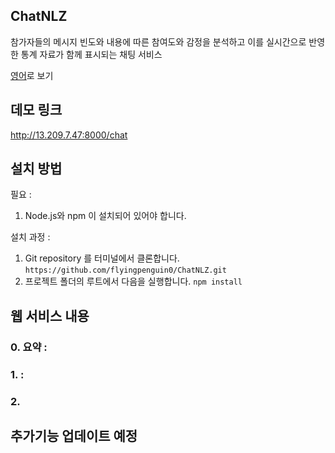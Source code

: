 ## ChatNLZ
참가자들의 메시지 빈도와 내용에 따른 참여도와 감정을 분석하고 이를 실시간으로 반영한 통계 자료가 함께 표시되는 채팅 서비스

[영어](/README.md)로 보기

## 데모 링크
http://13.209.7.47:8000/chat

## 설치 방법

필요 : 
  1. Node.js와 npm 이 설치되어 있어야 합니다.
 
설치 과정 : 
  1. Git repository 를 터미널에서 클론합니다. `https://github.com/flyingpenguin0/ChatNLZ.git`
  2. 프로젝트 폴더의 루트에서 다음을 실행합니다. `npm install`

## 웹 서비스 내용
### 0. 요약 : 

### 1.  : 

### 2.


## 추가기능 업데이트 예정
